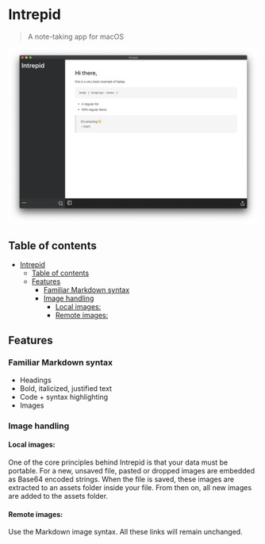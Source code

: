 # Intrepid 

> A note-taking app for macOS

![Cover](./docs/cover.png)

## Table of contents
- [Intrepid](#intrepid)
  - [Table of contents](#table-of-contents)
  - [Features](#features)
    - [Familiar Markdown syntax](#familiar-markdown-syntax)
    - [Image handling](#image-handling)
      - [Local images:](#local-images)
      - [Remote images:](#remote-images)

## Features

### Familiar Markdown syntax

- Headings
- Bold, italicized, justified text
- Code + syntax highlighting
- Images

### Image handling

#### Local images:

One of the core principles behind Intrepid is that your data must be portable. For a new, unsaved file, pasted or dropped images are embedded as Base64 encoded strings. When the file is saved, these images are extracted to an assets folder inside your file. From then on, all new images are added to the assets folder. 

#### Remote images:

Use the Markdown image syntax. All these links will remain unchanged. 

